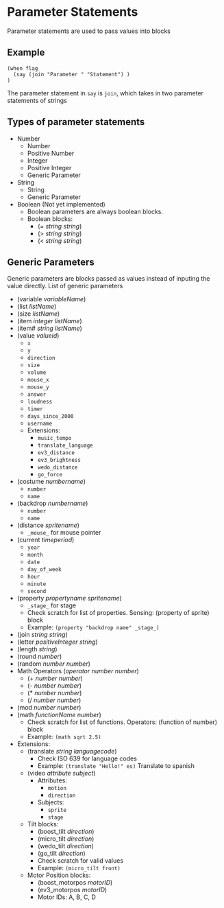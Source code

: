 # Parameter Statements
Parameter statements are used to pass values into blocks
## Example
```
(when flag
  (say (join "Parameter " "Statement") )
)
```
The parameter statement in `say` is `join`, which takes in two parameter statements of strings
## Types of parameter statements
* Number
  - Number
  - Positive Number
  - Integer
  - Positive Integer
  - Generic Parameter
* String
  - String
  - Generic Parameter
* Boolean (Not yet implemented)
  - Boolean parameters are always boolean blocks.
  - Boolean blocks:
    - (= *string* *string*)
    - (> *string* *string*)
    - (< *string* *string*)
## Generic Parameters
Generic parameters are blocks passed as values instead of inputing the value directly. List of generic parameters
* (variable *variableName*)
* (list *listName*)
* (size *listName*)
* (item *integer* *listName*)
* (item# *string* *listName*)
* (value *valueid*)
  - `x`
  - `y`
  - `direction`
  - `size`
  - `volume`
  - `mouse_x`
  - `mouse_y`
  - `answer`
  - `loudness`
  - `timer`
  - `days_since_2000`
  - `username`
  - Extensions:
    - `music_tempo`
    - `translate_language`
    - `ev3_distance`
    - `ev3_brightness`
    - `wedo_distance`
    - `go_force`
* (costume *numbername*)
  - `number`
  - `name`
* (backdrop *numbername*)
  - `number`
  - `name`
* (distance *spritename*)
  - `_mouse_` for mouse pointer
* (current *timeperiod*)
  - `year`
  - `month`
  - `date`
  - `day_of_week`
  - `hour`
  - `minute`
  - `second`
* (property *propertyname* *spritename*)
  - `_stage_` for stage
  - Check scratch for list of properties. Sensing: (property of sprite) block
  - Example: `(property "backdrop name" _stage_)`
* (join *string* *string*)
* (letter *positiveInteger* *string*)
* (length *string*)
* (round *number*)
* (random *number* *number*)
* Math Operators (*operator* *number* *number*)
  - (+ *number* *number*)
  - (- *number* *number*)
  - (* *number* *number*)
  - (/ *number* *number*)
* (mod *number* *number*)
* (math *functionName* *number*)
  - Check scratch for list of functions. Operators: (function of number) block
  - Example: `(math sqrt 2.5)`
* Extensions:
  - (translate *string* *languagecode*)
    - Check ISO 639 for language codes
    - Example: `(translate "Hello!" es)` Translate to spanish
  - (video *attribute* *subject*)
    - Attributes:
      - `motion`
      - `direction`
    - Subjects:
      - `sprite`
      - `stage`
  - Tilt blocks:
    - (boost_tilt *direction*)
    - (micro_tilt *direction*)
    - (wedo_tilt *direction*)
    - (go_tilt *direction*)
    - Check scratch for valid values
    - Example: `(micro_tilt front)`
  - Motor Position blocks:
    - (boost_motorpos *motorID*)
    - (ev3_motorpos *motorID*)
    - Motor IDs: A, B, C, D
